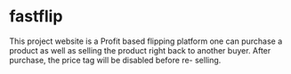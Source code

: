 # fastflip
This project website is a Profit based flipping platform one can purchase
a product as well as selling the product right back to another 
buyer. After purchase, the price tag will be disabled before re-
selling. 
